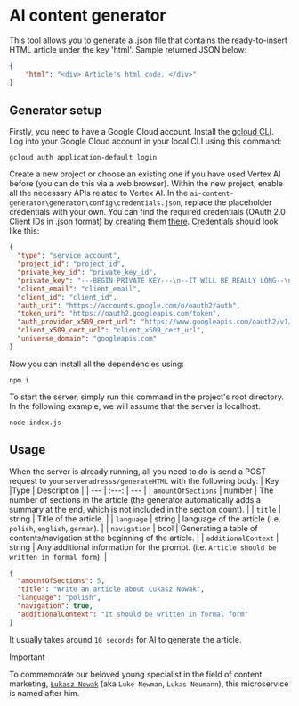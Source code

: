 # AI content generator
This tool allows you to generate a .json file that contains the ready-to-insert HTML article under the key 'html'. Sample returned JSON below:
```json
{
    "html": "<div> Article's html code. </div>"
}
```
## Generator setup

Firstly, you need to have a Google Cloud account. Install the [gcloud CLI](https://cloud.google.com/sdk/docs/install). Log into your Google Cloud account in your local CLI using this command:
```
gcloud auth application-default login
```
Create a new project or choose an existing one if you have used Vertex AI before (you can do this via a web browser). Within the new project, enable all the necessary APIs related to Vertex AI. In the `ai-content-generator\generator\config\credentials.json`, replace the placeholder credentials with your own. You can find the required credentials (OAuth 2.0 Client IDs in .json format) by creating them [there](https://console.cloud.google.com/apis/credentials). Credentials should look like this:
```json
{
  "type": "service_account",
  "project_id": "project_id",
  "private_key_id": "private_key_id",
  "private_key": "---BEGIN PRIVATE KEY---\n--IT WILL BE REALLY LONG--\n---END PRIVATE KEY---\n",
  "client_email": "client_email",
  "client_id": "client_id",
  "auth_uri": "https://accounts.google.com/o/oauth2/auth",
  "token_uri": "https://oauth2.googleapis.com/token",
  "auth_provider_x509_cert_url": "https://www.googleapis.com/oauth2/v1/certs",
  "client_x509_cert_url": "client_x509_cert_url",
  "universe_domain": "googleapis.com"
}
```
Now you can install all the dependencies using:
```
npm i
```
To start the server, simply run this command in the project's root directory. In the following example, we will assume that the server is localhost.
```
node index.js
```
## Usage
When the server is already running, all you need to do is send a POST request to `yourserveradresss/generateHTML` with the following body:
| Key |Type | Description |
| --- | :---: | --- |
| `amountOfSections` | number | The number of sections in the article (the generator automatically adds a summary at the end, which is not included in the section count). |
| `title` | string | Title of the article. |
| `language` | string | language of the article (i.e. `polish`, `english`, `german`). | 
| `navigation` | bool | Generating a table of contents/navigation at the beginning of the article. |
| `additionalContext` | string | Any additional information for the prompt. (i.e. `Article should be written in formal form`). | 

```json
{
  "amountOfSections": 5,
  "title": "Write an article about Łukasz Nowak",
  "language": "polish",
  "navigation": true,
  "additionalContext": "It should be written in formal form"
}
```

It usually takes around `10 seconds` for AI to generate the article.

> [!IMPORTANT]
> To commemorate our beloved young specialist in the field of content marketing, [`Łukasz Nowak`](https://tech-studio.pl/_nuxt/author.9c4d32d8.jpg) (aka `Luke Newman`, `Lukas Neumann`), this microservice is named after him.
